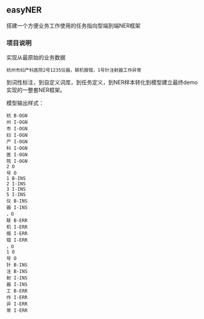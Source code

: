 ## easyNER



搭建一个方便业务工作使用的任务指向型端到端NER框架



### 项目说明

实现从最原始的业务数据

```
杭州市妇产科医院2号1235仪器，联机报错，1号针注射器工作异常
```

到词性标注，到自定义词库，到任务定义，到NER样本转化到模型建立最终demo实现的一整套NER框架。

模型输出样式：

```
杭 B-OGN
州 I-OGN
市 I-OGN
妇 I-OGN
产 I-OGN
科 I-OGN
医 I-OGN
院 I-OGN
2 O
号 O
1 B-INS
2 I-INS
3 I-INS
5 I-INS
仪 B-INS
器 I-INS
，O
联 B-ERR
机 I-ERR
报 I-ERR
错 I-ERR
，O
1 O
号 O
针 B-INS
注 B-INS
射 I-INS
器 I-INS 
工 B-ERR
作 I-ERR
异 I-ERR
常 I-ERR
```

